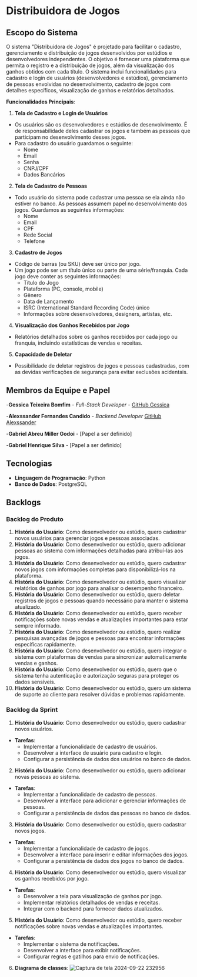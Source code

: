 
# Distribuidora de Jogos

## Escopo do Sistema
O sistema "Distribuidora de Jogos" é projetado para facilitar o cadastro, gerenciamento e distribuição de jogos desenvolvidos por estúdios e desenvolvedores independentes. O objetivo é fornecer uma plataforma que permita o registro e a distribuição de jogos, além da visualização dos ganhos obtidos com cada título. O sistema inclui funcionalidades para cadastro e login de usuários (desenvolvedores e estúdios), gerenciamento de pessoas envolvidas no desenvolvimento, cadastro de jogos com detalhes específicos, visualização de ganhos e relatórios detalhados.

**Funcionalidades Principais**:

1. **Tela de Cadastro e Login de Usuários**
- Os usuários são os desenvolvedores e estúdios de desenvolvimento. É de responsabilidade deles cadastrar os jogos e também as pessoas que participam no desenvolvimento desses jogos.
- Para cadastro do usuário guardamos o seguinte:
   - Nome
   - Email
   - Senha
   - CNPJ/CPF
   - Dados Bancários

2. **Tela de Cadastro de Pessoas**
- Todo usuário do sistema pode cadastrar uma pessoa se ela ainda não estiver no banco. As pessoas assumem papel no desenvolvimento dos jogos. Guardamos as seguintes informações:
   - Nome
   - Email
   - CPF
   - Rede Social
   - Telefone

3. **Cadastro de Jogos**
- Código de barras (ou SKU) deve ser único por jogo.
- Um jogo pode ser um título único ou parte de uma série/franquia. Cada jogo deve conter as seguintes informações:
   - Título do Jogo
   - Plataforma (PC, console, mobile)
   - Gênero
   - Data de Lançamento
   - ISRC (International Standard Recording Code) único
   - Informações sobre desenvolvedores, designers, artistas, etc.

4. **Visualização dos Ganhos Recebidos por Jogo**
- Relatórios detalhados sobre os ganhos recebidos por cada jogo ou franquia, incluindo estatísticas de vendas e receitas.

5. **Capacidade de Deletar**
- Possibilidade de deletar registros de jogos e pessoas cadastradas, com as devidas verificações de segurança para evitar exclusões acidentais.

## Membros da Equipe e Papel
-**Gessica Teixeira Bomfim** - *Full-Stack Developer* - [GitHub Gessica](https://github.com/linkParaPerfil)

-**Alexssander Fernandes Candido** - *Backend Developer* [GitHub Alexssander](https://github.com/JuBinLuB)

-**Gabriel Abreu Miller Godoi** - [Papel a ser definido]

-**Gabriel Henrique Silva** - [Papel a ser definido]
## Tecnologias
- **Linguagem de Programação**: Python
- **Banco de Dados**: PostgreSQL
## Backlogs

### Backlog do Produto
1. **História do Usuário**: Como desenvolvedor ou estúdio, quero cadastrar novos usuários para gerenciar jogos e pessoas associadas.
2. **História do Usuário**: Como desenvolvedor ou estúdio, quero adicionar pessoas ao sistema com informações detalhadas para atribuí-las aos jogos.
3. **História do Usuário**: Como desenvolvedor ou estúdio, quero cadastrar novos jogos com informações completas para disponibilizá-los na plataforma.
4. **História do Usuário**: Como desenvolvedor ou estúdio, quero visualizar relatórios de ganhos por jogo para analisar o desempenho financeiro.
5. **História do Usuário**: Como desenvolvedor ou estúdio, quero deletar registros de jogos e pessoas quando necessário para manter o sistema atualizado.
6. **História do Usuário**: Como desenvolvedor ou estúdio, quero receber notificações sobre novas vendas e atualizações importantes para estar sempre informado.
7. **História do Usuário**: Como desenvolvedor ou estúdio, quero realizar pesquisas avançadas de jogos e pessoas para encontrar informações específicas rapidamente.
8. **História do Usuário**: Como desenvolvedor ou estúdio, quero integrar o sistema com plataformas de vendas para sincronizar automaticamente vendas e ganhos.
9. **História do Usuário**: Como desenvolvedor ou estúdio, quero que o sistema tenha autenticação e autorização seguras para proteger os dados sensíveis.
10. **História do Usuário**: Como desenvolvedor ou estúdio, quero um sistema de suporte ao cliente para resolver dúvidas e problemas rapidamente.

### Backlog da Sprint
1. **História do Usuário**: Como desenvolvedor ou estúdio, quero cadastrar novos usuários.
- **Tarefas**:
     - Implementar a funcionalidade de cadastro de usuários.
     - Desenvolver a interface de usuário para cadastro e login.
     - Configurar a persistência de dados dos usuários no banco de dados.

2. **História do Usuário**: Como desenvolvedor ou estúdio, quero adicionar novas pessoas ao sistema.
- **Tarefas**:
     - Implementar a funcionalidade de cadastro de pessoas.
     - Desenvolver a interface para adicionar e gerenciar informações de pessoas.
     - Configurar a persistência de dados das pessoas no banco de dados.

3. **História do Usuário**: Como desenvolvedor ou estúdio, quero cadastrar novos jogos.
- **Tarefas**:
     - Implementar a funcionalidade de cadastro de jogos.
     - Desenvolver a interface para inserir e editar informações dos jogos.
     - Configurar a persistência de dados dos jogos no banco de dados.

4. **História do Usuário**: Como desenvolvedor ou estúdio, quero visualizar os ganhos recebidos por jogo.
- **Tarefas**:
     - Desenvolver a tela para visualização de ganhos por jogo.
     - Implementar relatórios detalhados de vendas e receitas.
     - Integrar com o backend para fornecer dados atualizados.

5. **História do Usuário**: Como desenvolvedor ou estúdio, quero receber notificações sobre novas vendas e atualizações importantes.
- **Tarefas**:
    - Implementar o sistema de notificações.
    - Desenvolver a interface para exibir notificações.
    - Configurar regras e gatilhos para envio de notificações.
6. **Diagrama de classes**:
  ![Captura de tela 2024-09-22 232956](https://github.com/user-attachments/assets/d20b65b4-4c07-4fa2-ab2b-76e9ec0bc7ac)


